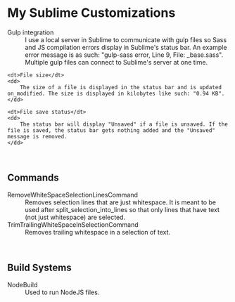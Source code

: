 # My Sublime Customizations


<dl>
	<dt>Gulp integration</dt>
	<dd>
		I use a local server in Sublime to communicate with gulp files so Sass and JS compilation errors display in Sublime's status bar. An example error message is as such: "gulp-sass error, Line 9, File: _base.sass". Multiple gulp files can connect to Sublime's server at one time. 
	</dd>

	<dt>File size</dt>
	<dd>
		The size of a file is displayed in the status bar and is updated on_modified. The size is displayed in kilobytes like such: "0.94 KB". 
	</dd>

	<dt>File save status</dt>
	<dd>
		The status bar will display "Unsaved" if a file is unsaved. If the file is saved, the status bar gets nothing added and the "Unsaved" message is removed. 
	</dd>
</dl>
<br>

## Commands
<dl>
	<dt>RemoveWhiteSpaceSelectionLinesCommand</dt>
	<dd>
		Removes selection lines that are just whitespace. It is meant to be used after split_selection_into_lines so that only lines that have text (not just whitespace) are selected.
	</dd>
	<dt>TrimTrailingWhiteSpaceInSelectionCommand</dt>
	<dd>
		Removes trailing whitespace in a selection of text. 
	</dd>

</dl>
<br>


## Build Systems
<dl>
 	<dt>NodeBuild</dt>
 	<dd>Used to run NodeJS files.</dd>
</dl> 



